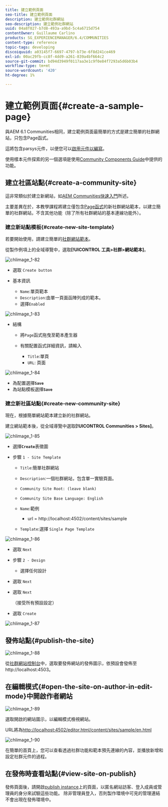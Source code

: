 ```yaml
---
title: 建立範例頁面
seo-title: 建立範例頁面
description: 建立範例社群網站
seo-description: 建立範例社群網站
uuid: 04a8f027-b7d8-493a-a9bd-5c4a6715d754
contentOwner: Guillaume Carlino
products: SG_EXPERIENCEMANAGER/6.4/COMMUNITIES
content-type: reference
topic-tags: developing
discoiquuid: a03145f7-6697-4797-b73e-6f8d241ce469
exl-id: 00ac29fb-cc8f-4dd9-a261-839a4bf664c2
source-git-commit: bd94d3949f0117aa3e1c9f0e84f7293a5d6b03b4
workflow-type: tm+mt
source-wordcount: '420'
ht-degree: 1%

---
```


# 建立範例頁面{#create-a-sample-page}

與AEM 6.1 Communities相同，建立範例頁面最簡單的方式是建立簡單的社群網站，只包含Page函式。

這將包含parsys元件，以便您可以[啟用元件以編寫](basics.md#accessing-communities-components)。

使用樣本元件探索的另一個選項是使用[Community Components Guide](components-guide.md)中提供的功能。

## 建立社區站點{#create-a-community-site}

這非常類似於建立新網站，如[AEM Communities快速入門](getting-started.md)所述。

主要差異在於，本教學課程將建立僅包含[Page函式](functions.md#page-function)的新社群網站範本，以建立簡單的社群網站，不含其他功能（除了所有社群網站的基本連線功能外）。

### 建立新站點模板{#create-new-site-template}

若要開始使用，請建立簡單的[社群網站範本](sites.md)。

從製作例項上的全域導覽中，選取&#x200B;**[!UICONTROL 工具>社群>網站範本]**。

![chlimage_1-82](assets/chlimage_1-82.png)

* 選取 `Create button`
* 基本資訊

   * `Name`:單頁範本
   * `Description`:由單一頁面函陣列成的範本。
   * 選擇`Enabled`

![chlimage_1-83](assets/chlimage_1-83.png)

* 結構

   * 將`Page`函式拖曳至範本產生器
   * 有關配置函式詳細資訊，請輸入

      * `Title`:單頁
      * `URL`: 頁面

![chlimage_1-84](assets/chlimage_1-84.png)

* 為配置選擇&#x200B;**`Save`**
* 為站點模板選擇&#x200B;**`Save`**

### 建立新社區站點{#create-new-community-site}

現在，根據簡單網站範本建立新的社群網站。

建立網站範本後，從全域導覽中選取&#x200B;**[!UICONTROL Communities > Sites]**。

![chlimage_1-85](assets/chlimage_1-85.png)

* 選擇&#x200B;**`Create`**&#x200B;表徵圖

* 步驟 `1 - Site Template`

   * `Title`:簡單社群網站
   * `Description`:一個社群網站，包含單一實驗頁面。
   * `Community Site Root: (leave blank)`
   * `Community Site Base Language: English`
   * `Name`:範例

      * url = http://localhost:4502/content/sites/sample
   * `Template`:選擇  `Single Page Template`


![chlimage_1-86](assets/chlimage_1-86.png)

* 選取 `Next`
* 步驟 `2 - Design`

   * 選擇任何設計

* 選取 `Next`
* 選取 `Next`

   （接受所有預設設定）

* 選取 `Create`

![chlimage_1-87](assets/chlimage_1-87.png)

## 發佈站點{#publish-the-site}

![chlimage_1-88](assets/chlimage_1-88.png)

從[社群網站控制台](sites-console.md)中，選取要發佈網站的發佈圖示，依預設會發佈至http://localhost:4503。

## 在編輯模式{#open-the-site-on-author-in-edit-mode}中開啟作者網站

![chlimage_1-89](assets/chlimage_1-89.png)

選取開啟的網站圖示，以編輯模式檢視網站。

URL將為[http://localhost:4502/editor.html/content/sites/sample/en.html](http://localhost:4502/editor.html/content/sites/sample/en.html)

![chlimage_1-90](assets/chlimage_1-90.png)

在簡單的首頁上，您可以查看透過社群功能和範本預先連線的內容，並播放新增和設定社群元件的過程。

## 在發佈時查看站點{#view-site-on-publish}

發佈頁面後，請開啟[publish instance](http://localhost:4503/content/sites/sample/en.html)上的頁面，以匿名網站訪客、登入成員或管理員的身分來試驗這些功能。 除非管理員登入，否則製作環境中可見的管理連結不會出現在發佈環境中。
